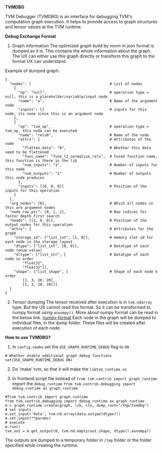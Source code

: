 **TVMDBG**

TVM Debugger (TVMDBG) is an interface for debugging TVM's computation graph execution. It helps to provide access to graph structures and tensor values at the TVM runtime.

**Debug Exchange Format**
1. Graph information
     The optimized graph build by nnvm in json format is dumped as it is. This contains the whole information about the graph.
The UX can either use this graph directly or transform this graph to the format UX can understand.

Example of dumped graph:
```
{
  "nodes": [                                    # List of nodes
    {
      "op": "null",                             # operation type = null, this is a placeholder/variable/input node
      "name": "x",                              # Name of the argument node
      "inputs": []                              # inputs for this node, its none since this is an argument node
    },
    {
      "op": "tvm_op",                           # operation type = tvm_op, this node can be executed
      "name": "relu0",                          # Name of the node
      "attrs": {                                # Attributes of the node
        "flatten_data": "0",                    # Whether this data need to be flattened
        "func_name": "fuse_l2_normalize_relu",  # Fused function name, this function is there in the lib
        "num_inputs": "1",                      # Number of inputs for this node
        "num_outputs": "1"                      # Number of outputs this node produces
      },
      "inputs": [[0, 0, 0]]                     # Position of the inputs for this operation
    }
  ],
  "arg_nodes": [0],                             # Which all nodes in this are argument nodes
  "node_row_ptr": [0, 1, 2],                    # Row indices for faster depth first search
  "heads": [[1, 0, 0]],                         # Position of the output nodes for this operation
  "attrs": {                                    # Attributes for the graph
    "storage_id": ["list_int", [1, 0]],         # memory slot id for each node in the storage layout
    "dtype": ["list_int", [0, 0]],              # Datatype of each node (enum value)
    "dltype": ["list_str", [                    # Datatype of each node in order
        "float32",
        "float32"]],
    "shape": ["list_shape", [                   # Shape of each node k order
        [1, 3, 20, 20],
        [1, 3, 20, 20]]]
  }
}

```

2. Tensor dumping
     The tensor received after execution is in `tvm.ndarray` type. But the UX cannot read this format. So it can be transformed to numpy format using `asnumpy()`.
More about numpy format can be read in the below link.
[numpy-format](https://docs.scipy.org/doc/numpy/neps/npy-format.html)
Each node in the graph will be dumped to individual files, in the dump folder. These files will be created after execution of each node.


**How to use TVMDBG?**
1. In `config.cmake` set the `USE_GRAPH_RUNTIME_DEBUG` flag to `ON`
```
# Whether enable additional graph debug functions
set(USE_GRAPH_RUNTIME_DEBUG ON)
```
2. Do 'make' tvm, so that it will make the `libtvm_runtime.so`

3. In frontend script file instead of `from tvm.contrib import graph_runtime` import the `debug_runtime` `from tvm.contrib.debugging import debug_runtime as graph_runtime`

```
#from tvm.contrib import graph_runtime
from tvm.contrib.debugging import debug_runtime as graph_runtime
m = graph_runtime.create(graph, lib, ctx, dump_root="/tmp/tvmdbg")
# set inputs
m.set_input('data', tvm.nd.array(data.astype(dtype)))
m.set_input(**params)
# execute
m.run()
tvm_out = m.get_output(0, tvm.nd.empty(out_shape, dtype)).asnumpy()
```

The outputs are dumped to a temporary folder in `/tmp` folder or the folder specified while creating the runtime.
